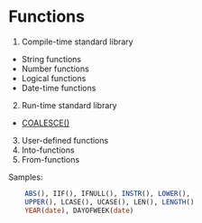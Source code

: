 # Functions

1. Compile-time standard library
 * String functions
 * Number functions
 * Logical functions
 * Date-time functions
2. Run-time standard library
* [COALESCE()](Coalesce)
3. User-defined functions
4. Into-functions
5. From-functions

Samples:
```sql
    ABS(), IIF(), IFNULL(), INSTR(), LOWER(), 
    UPPER(), LCASE(), UCASE(), LEN(), LENGTH()
    YEAR(date), DAYOFWEEK(date)
```


